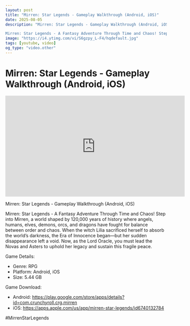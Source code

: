 ```yaml
---
layout: post
title: "Mirren: Star Legends - Gameplay Walkthrough (Android, iOS)"
date: 2025-08-05
description: "Mirren: Star Legends - Gameplay Walkthrough (Android, iOS)

Mirren: Star Legends - A Fantasy Adventure Through Time and Chaos! Step into Mirren, a world..."
image: "https://i4.ytimg.com/vi/S6gzpy_L-F4/hqdefault.jpg"
tags: [youtube, video]
og_type: "video.other"
---
```


<script type="application/ld+json">
{
  "@context": "http://schema.org",
  "@type": "VideoObject",
  "name": "Mirren: Star Legends - Gameplay Walkthrough (Android, iOS)",
  "description": "Mirren: Star Legends - Gameplay Walkthrough (Android, iOS)\n\nMirren: Star Legends - A Fantasy Adventure Through Time and Chaos! Step into Mirren, a world shaped by 120,000 years of history where angels, humans, elves, demons, orcs, and dragons have fought for balance between order and chaos. When the witch Lilia sacrificed herself to absorb the world\u2019s darkness, the Era of Innocence began\u2014but her sudden disappearance left a void. Now, as the Lord Oracle, you must lead the Novas and Asters to uphold her legacy and sustain this fragile peace.\n\nGame Details:\n\n- Genre: RPG\n- Platform: Android, iOS\n- Size: 5.44 GB\n\nGame Download:\n\n- Android: https://play.google.com/store/apps/details?id=com.crunchyroll.crg.mirren\n- iOS: https://apps.apple.com/us/app/mirren-star-legends/id6740132784\n\n#MirrenStarLegends",
  "thumbnailUrl": "https://i4.ytimg.com/vi/S6gzpy_L-F4/hqdefault.jpg",
  "uploadDate": "2025-08-05T09:00:42",
  "embedUrl": "https://www.youtube.com/embed/S6gzpy_L-F4",
  "publisher": {
    "@type": "Person",
    "name": "Celo Zaga"
  },
  "mainEntityOfPage": {
    "@type": "WebPage",
    "@id": "https://celozaga.github.io/2025/08/05/mirren:-star-legends---gameplay-walkthrough-(android,-ios)-S6gzpy_L-F4.html"
  },
  "duration": "PT0M0S"
}
</script>

<script type="application/ld+json">
{
  "@context": "http://schema.org",
  "@type": "BlogPosting",
  "headline": "Mirren: Star Legends - Gameplay Walkthrough (Android, iOS)",
  "image": "https://i4.ytimg.com/vi/S6gzpy_L-F4/hqdefault.jpg",
  "publisher": {
    "@type": "Person",
    "name": "Celo Zaga"
  },
  "url": "https://celozaga.github.io/2025/08/05/mirren:-star-legends---gameplay-walkthrough-(android,-ios)-S6gzpy_L-F4.html",
  "datePublished": "2025-08-05T09:00:42",
  "dateCreated": "2025-08-05T09:00:42",
  "dateModified": "2025-08-05T09:00:42",
  "description": "Mirren: Star Legends - Gameplay Walkthrough (Android, iOS)\n\nMirren: Star Legends - A Fantasy Adventure Through Time and Chaos! Step into Mirren, a world...",
  "author": {
    "@type": "Person",
    "name": "Celo Zaga"
  },
  "mainEntityOfPage": {
    "@type": "WebPage",
    "@id": "https://celozaga.github.io/2025/08/05/mirren:-star-legends---gameplay-walkthrough-(android,-ios)-S6gzpy_L-F4.html"
  }
}
</script>

<h1 class="youtube-post-title">Mirren: Star Legends - Gameplay Walkthrough (Android, iOS)</h1>

<iframe width="560" height="315" src="https://www.youtube.com/embed/S6gzpy_L-F4" class="youtube-post-embed" frameborder="0" allowfullscreen></iframe>

<p class="youtube-post-description">Mirren: Star Legends - Gameplay Walkthrough (Android, iOS)

Mirren: Star Legends - A Fantasy Adventure Through Time and Chaos! Step into Mirren, a world shaped by 120,000 years of history where angels, humans, elves, demons, orcs, and dragons have fought for balance between order and chaos. When the witch Lilia sacrificed herself to absorb the world’s darkness, the Era of Innocence began—but her sudden disappearance left a void. Now, as the Lord Oracle, you must lead the Novas and Asters to uphold her legacy and sustain this fragile peace.

Game Details:

- Genre: RPG
- Platform: Android, iOS
- Size: 5.44 GB

Game Download:

- Android: https://play.google.com/store/apps/details?id=com.crunchyroll.crg.mirren
- iOS: https://apps.apple.com/us/app/mirren-star-legends/id6740132784

#MirrenStarLegends</p>
